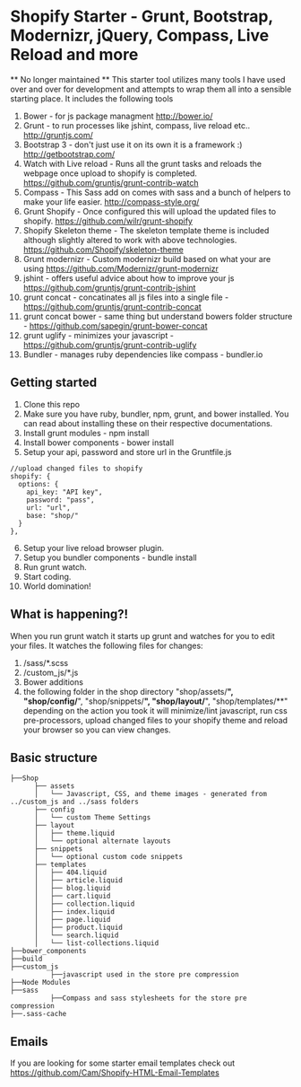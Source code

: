 Shopify Starter - Grunt, Bootstrap, Modernizr, jQuery, Compass, Live Reload and more
============
** No longer maintained **
This starter tool utilizes many tools I have used over and over for development and attempts to wrap them all into a sensible starting place. It includes the following tools

1. Bower - for js package managment http://bower.io/
2. Grunt - to run processes like jshint, compass, live reload etc.. http://gruntjs.com/
3. Bootstrap 3 - don't just use it on its own it is a framework :) http://getbootstrap.com/
4. Watch with Live reload - Runs all the grunt tasks and reloads the webpage once upload to shopify is completed. https://github.com/gruntjs/grunt-contrib-watch
5. Compass - This Sass add on comes with sass and a bunch of helpers to make your life easier. http://compass-style.org/
6. Grunt Shopify - Once configured this will upload the updated files to shopify. https://github.com/wilr/grunt-shopify
7. Shopify Skeleton theme - The skeleton template theme is included although slightly altered to work with above technologies. https://github.com/Shopify/skeleton-theme
8. Grunt modernizr - Custom modernizr build based on what your are using https://github.com/Modernizr/grunt-modernizr
9. jshint - offers useful advice about how to improve your js https://github.com/gruntjs/grunt-contrib-jshint
10. grunt concat - concatinates all js files into a single file - https://github.com/gruntjs/grunt-contrib-concat
11. grunt concat bower - same thing but understand bowers folder structure - https://github.com/sapegin/grunt-bower-concat
12. grunt uglify - minimizes your javascript - https://github.com/gruntjs/grunt-contrib-uglify
13. Bundler - manages ruby dependencies like compass - bundler.io

Getting started
---------------------
1. Clone this repo
2. Make sure you have ruby, bundler, npm, grunt, and bower installed. You can read about installing these on their respective documentations.
3. Install grunt modules - npm install
4. Install bower components - bower install
5. Setup your api, password and store url in the Gruntfile.js
```
//upload changed files to shopify
shopify: {
  options: {
    api_key: "API key",
    password: "pass",
    url: "url",
    base: "shop/"
  }
},
```
6. Setup your live reload browser plugin.
7. Setup you bundler components - bundle install
8. Run grunt watch.
9. Start coding.
10. World domination!

What is happening?!
-----------------
When you run grunt watch it starts up grunt and watches for you to edit your files. It watches the following files for changes:
1. /sass/*.scss
2. /custom_js/*.js
3. Bower additions
4. the following folder in the shop directory "shop/assets/**", "shop/config/**", "shop/snippets/**", "shop/layout/**", "shop/templates/**"
depending on the action you took it will minimize/lint javascript, run css pre-processors, upload changed files to your shopify theme and reload your browser so you can view changes.

Basic structure
---------------
```
├──Shop
      ├── assets
      │   └── Javascript, CSS, and theme images - generated from ../custom_js and ../sass folders
      ├── config
      │   └── custom Theme Settings
      ├── layout
      │   ├── theme.liquid
      │   └── optional alternate layouts
      ├── snippets
      │   └── optional custom code snippets
      ├── templates
      │   ├── 404.liquid
      │   ├── article.liquid
      │   ├── blog.liquid
      │   ├── cart.liquid
      │   ├── collection.liquid
      │   ├── index.liquid
      │   ├── page.liquid
      │   ├── product.liquid
      │   └── search.liquid
      │   └── list-collections.liquid
├──bower_components
├──build
├──custom_js
          ├──javascript used in the store pre compression
├──Node Modules
├──sass
          ├──Compass and sass stylesheets for the store pre compression
├──.sass-cache
```

Emails
---------------
If you are looking for some starter email templates check out https://github.com/Cam/Shopify-HTML-Email-Templates

